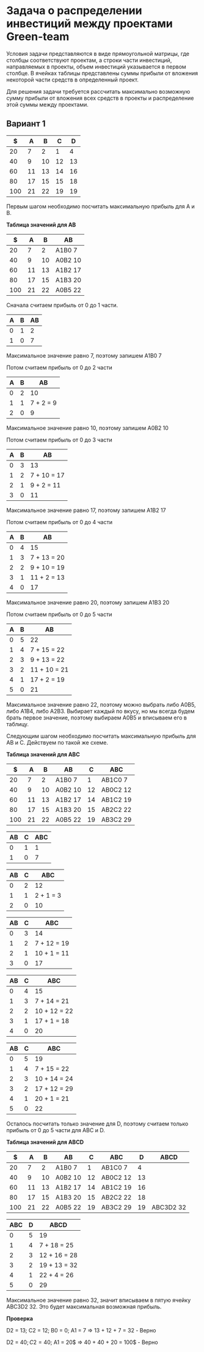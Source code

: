 # Задача о распределении инвестиций между проектами Green-team

Условия задачи представляются в виде прямоугольной матрицы, где столбцы соответствуют проектам, а строки части инвестиций, направляемых в проекты, объем инвестиций указывается в первом столбце. В ячейках таблицы представлены суммы прибыли от вложения некоторой части средств в определенный проект.

Для решения задачи требуется рассчитать максимально возможную сумму прибыли от вложения всех средств в проекты и распределение этой суммы между проектами.

## Вариант 1

| $   | A   | B   | C   | D   |
|-----|-----|-----|-----|-----|
| 20  | 7   | 2   | 1   | 4   |
| 40  | 9   | 10  | 12  | 13  |
| 60  | 11  | 13  | 14  | 16  |
| 80  | 17  | 15  | 15  | 18  |
| 100 | 21  | 22  | 19  | 19  |

Первым шагом необходимо посчитать максимальную прибыль для A и B.

**Таблица значений для AB**

| $   | A   | B   | AB      |
|-----|-----|-----|---------|
| 20  | 7   | 2   | A1B0 7  |
| 40  | 9   | 10  | A0B2 10 |
| 60  | 11  | 13  | A1B2 17 |
| 80  | 17  | 15  | A1B3 20 |
| 100 | 21  | 22  | A0B5 22 |

Сначала считаем прибыль от 0 до 1 части.

| A   | B   | AB  |
|-----|-----|-----|
| 0   | 1   | 2   |
| 1   | 0   | 7   |

Максимальное значение равно 7, поэтому запишем A1B0 7

Потом считаем прибыль от 0 до 2 части

| A   | B   | AB        |
|-----|-----|-----------|
| 0   | 2   | 10        |
| 1   | 1   | 7 + 2 = 9 |
| 2   | 0   | 9         |

Максимальное значение равно 10, поэтому запишем A0B2 10

Потом считаем прибыль от 0 до 3 части

| A   | B   | AB          |
|-----|-----|-------------|
| 0   | 3   | 13          |
| 1   | 2   | 7 + 10 = 17 |
| 2   | 1   | 9 + 2 = 11  |
| 3   | 0   | 11          |

Максимальное значение равно 17, поэтому запишем A1B2 17

Потом считаем прибыль от 0 до 4 части

| A   | B   | AB          |
|-----|-----|-------------|
| 0   | 4   | 15          |
| 1   | 3   | 7 + 13 = 20 |
| 2   | 2   | 9 + 10 = 19 |
| 3   | 1   | 11 + 2 = 13 |
| 4   | 0   | 17          |

Максимальное значение равно 20, поэтому запишем A1B3 20

Потом считаем прибыль от 0 до 5 части

| A   | B   | AB           |
|-----|-----|--------------|
| 0   | 5   | 22           |
| 1   | 4   | 7 + 15 = 22  |
| 2   | 3   | 9 + 13 = 22  |
| 3   | 2   | 11 + 10 = 21 |
| 4   | 1   | 17 + 2 = 19  |
| 5   | 0   | 21           |

Максимальное значение равно 22, поэтому можно выбрать либо A0B5, либо A1B4, либо A2B3. Выбирает каждый по вкусу, но мы всегда будем брать первое значение, поэтому выбираем A0B5 и вписываем его в таблицу.

Следующим шагом необходимо посчитать максимальную прибыль для AB и C. Действуем по такой же схеме.

**Таблица значений для ABС**

| $   | A   | B   | AB      | C   | ABC      |
|-----|-----|-----|---------|-----|----------|
| 20  | 7   | 2   | A1B0 7  | 1   | AB1C0 7  |
| 40  | 9   | 10  | A0B2 10 | 12  | AB0C2 12 |
| 60  | 11  | 13  | A1B2 17 | 14  | AB1C2 19 |
| 80  | 17  | 15  | A1B3 20 | 15  | AB2C2 22 |
| 100 | 21  | 22  | A0B5 22 | 19  | AB3C2 29 |

| AB  | C   | ABC |
|-----|-----|-----|
| 0   | 1   | 1   |
| 1   | 0   | 7   |

| AB  | C   | ABC       |
|-----|-----|-----------|
| 0   | 2   | 12        |
| 1   | 1   | 2 + 1 = 3 |
| 2   | 0   | 10        |

| AB  | C   | ABC         |
|-----|-----|-------------|
| 0   | 3   | 14          |
| 1   | 2   | 7 + 12 = 19 |
| 2   | 1   | 10 + 1 = 11 |
| 3   | 0   | 17          |

| AB  | C   | ABC          |
|-----|-----|--------------|
| 0   | 4   | 15           |
| 1   | 3   | 7 + 14 = 21  |
| 2   | 2   | 10 + 12 = 22 |
| 3   | 1   | 17 + 1 = 18  |
| 4   | 0   | 20           |

| AB  | C   | ABC          |
|-----|-----|--------------|
| 0   | 5   | 19           |
| 1   | 4   | 7 + 15 = 22  |
| 2   | 3   | 10 + 14 = 24 |
| 3   | 2   | 17 + 12 = 29 |
| 4   | 1   | 20 + 1 = 21  |
| 5   | 0   | 22           |

Осталось посчитать только значение для D, поэтому считаем только прибыль от 0 до 5 части для ABC и D.

**Таблица значений для ABСD**

| $   | A   | B   | AB      | C   | ABC      | D   | ABCD      |
|-----|-----|-----|---------|-----|----------|-----|-----------|
| 20  | 7   | 2   | A1B0 7  | 1   | AB1C0 7  | 4   |           |
| 40  | 9   | 10  | A0B2 10 | 12  | AB0C2 12 | 13  |           |
| 60  | 11  | 13  | A1B2 17 | 14  | AB1C2 19 | 16  |           |
| 80  | 17  | 15  | A1B3 20 | 15  | AB2C2 22 | 18  |           |
| 100 | 21  | 22  | A0B5 22 | 19  | AB3C2 29 | 19  | ABC3D2 32 |

| ABC | D   | ABCD         |
|-----|-----|--------------|
| 0   | 5   | 19           |
| 1   | 4   | 7 + 18 = 25  |
| 2   | 3   | 12 + 16 = 28 |
| 3   | 2   | 19 + 13 = 32 |
| 4   | 1   | 22 + 4 = 26  |
| 5   | 0   | 29           |

Максимальное значение равно 32, значит вписываем в пятую ячейку ABC3D2 32. Это будет максимальная возможная прибыль.

**Проверка**

D2 = 13; C2 = 12; B0 = 0; A1 = 7 => 13 + 12 + 7 = 32 - Верно

D2 = 40$; C2 = 40$; A1 = 20$ => 40 + 40 + 20 = 100$ - Верно




